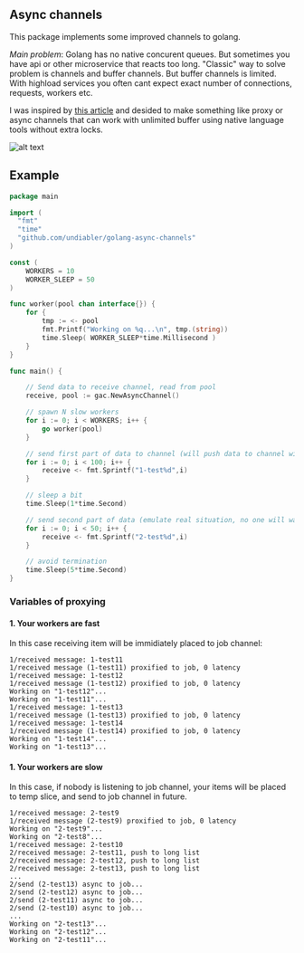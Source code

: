 ## Async channels 

This package implements some improved channels to golang. 

_Main problem_: Golang has no native concurent queues. But sometimes you have api or other microservice that reacts too long. 
"Сlassic" way to solve problem is channels and buffer channels. But buffer channels is limited. With highload services you often cant expect exact number of connections, requests, workers etc. 

I was inspired by [this article](http://marcio.io/2015/07/handling-1-million-requests-per-minute-with-golang/) and desided to make something like proxy or async channels that can work with unlimited buffer using native language tools without extra locks. 

![alt text](https://raw.githubusercontent.com/undiabler/golang-async-channels/master/gac.png "Explain")

## Example

```go
package main

import (
  "fmt"
  "time"
  "github.com/undiabler/golang-async-channels"
)

const (
	WORKERS = 10
	WORKER_SLEEP = 50
)

func worker(pool chan interface{}) {
	for {
		tmp := <- pool
		fmt.Printf("Working on %q...\n", tmp.(string))
		time.Sleep( WORKER_SLEEP*time.Millisecond )
	}
}

func main() {

	// Send data to receive channel, read from pool
	receive, pool := gac.NewAsyncChannel()

	// spawn N slow workers
    for i := 0; i < WORKERS; i++ {
	    go worker(pool)
    }

    // send first part of data to channel (will push data to channel with no locks and timeouts)
   	for i := 0; i < 100; i++ {
   		receive <- fmt.Sprintf("1-test%d",i)
   	}

   	// sleep a bit
   	time.Sleep(1*time.Second)

   	// send second part of data (emulate real situation, no one will wait)
   	for i := 0; i < 50; i++ {
   		receive <- fmt.Sprintf("2-test%d",i)
   	}

   	// avoid termination
   	time.Sleep(5*time.Second)
}

```

### Variables of proxying

#### 1. Your workers are fast

In this case receiving item will be immidiately placed to job channel:
```
1/received message: 1-test11
1/received message (1-test11) proxified to job, 0 latency
1/received message: 1-test12
1/received message (1-test12) proxified to job, 0 latency
Working on "1-test12"...
Working on "1-test11"...
1/received message: 1-test13
1/received message (1-test13) proxified to job, 0 latency
1/received message: 1-test14
1/received message (1-test14) proxified to job, 0 latency
Working on "1-test14"...
Working on "1-test13"...
```

#### 1. Your workers are slow

In this case, if nobody is listening to job channel, your items will be placed to temp slice, and send to job channel in future.
```
1/received message: 2-test9
1/received message (2-test9) proxified to job, 0 latency
Working on "2-test9"...
Working on "2-test8"...
1/received message: 2-test10
2/received message: 2-test11, push to long list
2/received message: 2-test12, push to long list
2/received message: 2-test13, push to long list
...
2/send (2-test13) async to job...
2/send (2-test12) async to job...
2/send (2-test11) async to job...
2/send (2-test10) async to job...
...
Working on "2-test13"...
Working on "2-test12"...
Working on "2-test11"...
```

